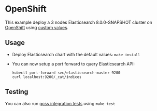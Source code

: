 # OpenShift

This example deploy a 3 nodes Elasticsearch 8.0.0-SNAPSHOT cluster on [OpenShift][]
using [custom values][].

## Usage

* Deploy Elasticsearch chart with the default values: `make install`

* You can now setup a port forward to query Elasticsearch API:

  ```
  kubectl port-forward svc/elasticsearch-master 9200
  curl localhost:9200/_cat/indices
  ```

## Testing

You can also run [goss integration tests][] using `make test`


[custom values]: https://github.com/elastic/helm-charts/tree/main/elasticsearch/examples/openshift/values.yaml
[goss integration tests]: https://github.com/elastic/helm-charts/tree/main/elasticsearch/examples/openshift/test/goss.yaml
[openshift]: https://www.openshift.com/
